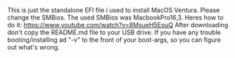 This is just the standalone EFI file i used to install MacOS Ventura. Please change the SMBios. The used SMBios was MacbookPro16,3. Heres how to do it: https://www.youtube.com/watch?v=8MsueH5EouQ After downloading don't copy the README.md file to your USB drive. If you have any trouble booting/installing ad "-v" to the front of your boot-args, so you can figure out what's wrong.

